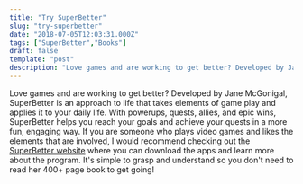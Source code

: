 ```yaml
---
title: "Try SuperBetter"
slug: "try-superbetter"
date: "2018-07-05T12:03:31.000Z"
tags: ["SuperBetter","Books"]
draft: false
template: "post"
description: "Love games and are working to get better? Developed by Jane McGonigal, SuperBetter is an approach to life that takes elements of game play and applies it to your daily life. With powerups, quests,..."
---
```


Love games and are working to get better? Developed by Jane McGonigal, SuperBetter is an approach to life that takes elements of game play and applies it to your daily life. With powerups, quests, allies, and epic wins, SuperBetter helps you reach your goals and achieve your quests in a more fun, engaging way. If you are someone who plays video games and likes the elements that are involved, I would recommend checking out the [SuperBetter website](https://www.superbetter.com/) where you can download the apps and learn more about the program. It's simple to grasp and understand so you don't need to read her 400+ page book to get going!
